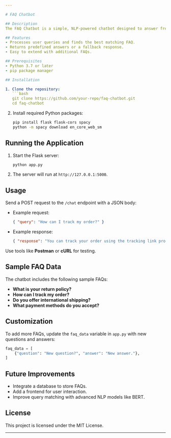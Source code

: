 ```yaml
---

# FAQ Chatbot  

## Description  
The FAQ Chatbot is a simple, NLP-powered chatbot designed to answer frequently asked questions about a product or topic. It uses **SpaCy** for natural language processing and **Flask** to handle backend communication.  

## Features  
- Processes user queries and finds the best matching FAQ.  
- Returns predefined answers or a fallback response.  
- Easy to extend with additional FAQs.  

## Prerequisites  
- Python 3.7 or later  
- pip package manager  

## Installation  

1. Clone the repository:  
   ```bash
   git clone https://github.com/your-repo/faq-chatbot.git  
   cd faq-chatbot  
   ```

2. Install required Python packages:  
   ```bash
   pip install flask flask-cors spacy  
   python -m spacy download en_core_web_sm  
   ```

## Running the Application  

1. Start the Flask server:  
   ```bash
   python app.py  
   ```  

2. The server will run at `http://127.0.0.1:5000`.  

## Usage  

Send a POST request to the `/chat` endpoint with a JSON body:  
- Example request:  
  ```json
  { "query": "How can I track my order?" }
  ```  

- Example response:  
  ```json
  { "response": "You can track your order using the tracking link provided in your confirmation email." }
  ```

Use tools like **Postman** or **cURL** for testing.  

## Sample FAQ Data  
The chatbot includes the following sample FAQs:  
- **What is your return policy?**  
- **How can I track my order?**  
- **Do you offer international shipping?**  
- **What payment methods do you accept?**

## Customization  

To add more FAQs, update the `faq_data` variable in `app.py` with new questions and answers:  
```python
faq_data = [
    {"question": "New question?", "answer": "New answer."},
]
```

## Future Improvements  
- Integrate a database to store FAQs.  
- Add a frontend for user interaction.  
- Improve query matching with advanced NLP models like BERT.

## License  
This project is licensed under the MIT License.  

--- 
```

